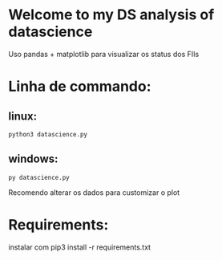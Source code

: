 # Welcome to my DS analysis of datascience

Uso pandas + matplotlib para visualizar os status dos FIIs

# Linha de commando:

## linux:

`python3 datascience.py `

## windows:

`py datascience.py `

Recomendo alterar os dados para customizar o plot

# Requirements:

instalar com pip3 install -r requirements.txt
